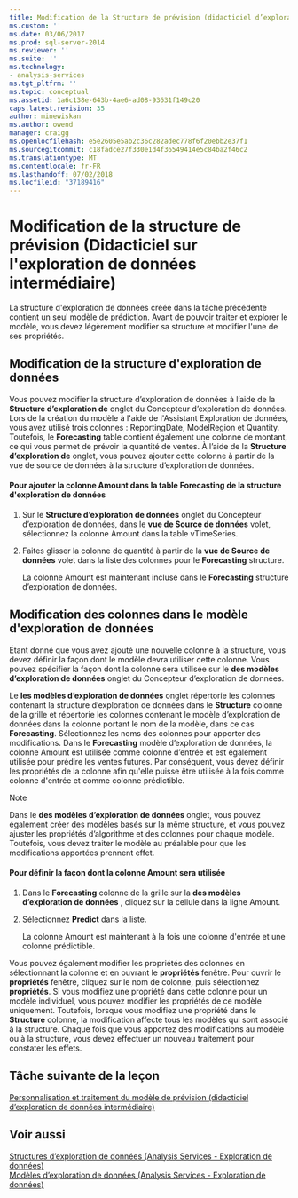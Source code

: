 ```yaml
---
title: Modification de la Structure de prévision (didacticiel d’exploration de données intermédiaire) | Microsoft Docs
ms.custom: ''
ms.date: 03/06/2017
ms.prod: sql-server-2014
ms.reviewer: ''
ms.suite: ''
ms.technology:
- analysis-services
ms.tgt_pltfrm: ''
ms.topic: conceptual
ms.assetid: 1a6c138e-643b-4ae6-ad08-93631f149c20
caps.latest.revision: 35
author: minewiskan
ms.author: owend
manager: craigg
ms.openlocfilehash: e5e2605e5ab2c36c282adec778f6f20ebb2e37f1
ms.sourcegitcommit: c18fadce27f330e1d4f36549414e5c84ba2f46c2
ms.translationtype: MT
ms.contentlocale: fr-FR
ms.lasthandoff: 07/02/2018
ms.locfileid: "37189416"
---
```

# <a name="modifying-the-forecasting-structure-intermediate-data-mining-tutorial"></a>Modification de la structure de prévision (Didacticiel sur l'exploration de données intermédiaire)
  La structure d'exploration de données créée dans la tâche précédente contient un seul modèle de prédiction. Avant de pouvoir traiter et explorer le modèle, vous devez légèrement modifier sa structure et modifier l'une de ses propriétés.  
  
## <a name="modifying-the-mining-structure"></a>Modification de la structure d'exploration de données  
 Vous pouvez modifier la structure d’exploration de données à l’aide de la **Structure d’exploration de** onglet du Concepteur d’exploration de données. Lors de la création du modèle à l'aide de l'Assistant Exploration de données, vous avez utilisé trois colonnes : ReportingDate, ModelRegion et Quantity. Toutefois, le **Forecasting** table contient également une colonne de montant, ce qui vous permet de prévoir la quantité de ventes. À l’aide de la **Structure d’exploration de** onglet, vous pouvez ajouter cette colonne à partir de la vue de source de données à la structure d’exploration de données.  
  
#### <a name="to-add-the-amount-column-to-the-forecasting-mining-structure"></a>Pour ajouter la colonne Amount dans la table Forecasting de la structure d'exploration de données  
  
1.  Sur le **Structure d’exploration de données** onglet du Concepteur d’exploration de données, dans le **vue de Source de données** volet, sélectionnez la colonne Amount dans la table vTimeSeries.  
  
2.  Faites glisser la colonne de quantité à partir de la **vue de Source de données** volet dans la liste des colonnes pour le **Forecasting** structure.  
  
     La colonne Amount est maintenant incluse dans le **Forecasting** structure d’exploration de données.  
  
## <a name="modifying-the-columns-in-the-mining-model"></a>Modification des colonnes dans le modèle d'exploration de données  
 Étant donné que vous avez ajouté une nouvelle colonne à la structure, vous devez définir la façon dont le modèle devra utiliser cette colonne. Vous pouvez spécifier la façon dont la colonne sera utilisée sur le **des modèles d’exploration de données** onglet du Concepteur d’exploration de données.  
  
 Le **les modèles d’exploration de données** onglet répertorie les colonnes contenant la structure d’exploration de données dans le **Structure** colonne de la grille et répertorie les colonnes contenant le modèle d’exploration de données dans la colonne portant le nom de la modèle, dans ce cas **Forecasting**. Sélectionnez les noms des colonnes pour apporter des modifications. Dans le **Forecasting** modèle d’exploration de données, la colonne Amount est utilisée comme colonne d’entrée et est également utilisée pour prédire les ventes futures. Par conséquent, vous devez définir les propriétés de la colonne afin qu'elle puisse être utilisée à la fois comme colonne d'entrée et comme colonne prédictible.  
  
> [!NOTE]  
>  Dans le **des modèles d’exploration de données** onglet, vous pouvez également créer des modèles basés sur la même structure, et vous pouvez ajuster les propriétés d’algorithme et des colonnes pour chaque modèle. Toutefois, vous devez traiter le modèle au préalable pour que les modifications apportées prennent effet.  
  
#### <a name="to-define-how-the-amount-column-will-be-used"></a>Pour définir la façon dont la colonne Amount sera utilisée  
  
1.  Dans le **Forecasting** colonne de la grille sur la **des modèles d’exploration de données** , cliquez sur la cellule dans la ligne Amount.  
  
2.  Sélectionnez **Predict** dans la liste.  
  
     La colonne Amount est maintenant à la fois une colonne d'entrée et une colonne prédictible.  
  
 Vous pouvez également modifier les propriétés des colonnes en sélectionnant la colonne et en ouvrant le **propriétés** fenêtre. Pour ouvrir le **propriétés** fenêtre, cliquez sur le nom de colonne, puis sélectionnez **propriétés**. Si vous modifiez une propriété dans cette colonne pour un modèle individuel, vous pouvez modifier les propriétés de ce modèle uniquement. Toutefois, lorsque vous modifiez une propriété dans le **Structure** colonne, la modification affecte tous les modèles qui sont associé à la structure. Chaque fois que vous apportez des modifications au modèle ou à la structure, vous devez effectuer un nouveau traitement pour constater les effets.  
  
## <a name="next-task-in-lesson"></a>Tâche suivante de la leçon  
 [Personnalisation et traitement du modèle de prévision &#40;didacticiel d’exploration de données intermédiaire&#41;](../../2014/tutorials/customize-process-forecasting-model-intermediate-data-mining-tutorial.md)  
  
## <a name="see-also"></a>Voir aussi  
 [Structures d’exploration de données &#40;Analysis Services - Exploration de données&#41;](../../2014/analysis-services/data-mining/mining-structures-analysis-services-data-mining.md)   
 [Modèles d’exploration de données &#40;Analysis Services - Exploration de données&#41;](../../2014/analysis-services/data-mining/mining-models-analysis-services-data-mining.md)  
  
  
